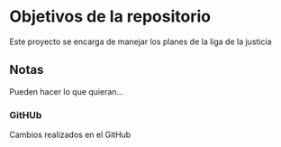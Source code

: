 # Objetivos de la repositorio

Este proyecto se encarga de manejar los planes de la liga de la justicia


## Notas
Pueden hacer lo que quieran...

### GitHUb
Cambios realizados en el GitHub
